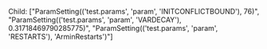 Child: ["ParamSetting(('test.params', 'param', 'INITCONFLICTBOUND'), 76)", "ParamSetting(('test.params', 'param', 'VARDECAY'), 0.31718469790285775)", "ParamSetting(('test.params', 'param', 'RESTARTS'), 'ArminRestarts')"]